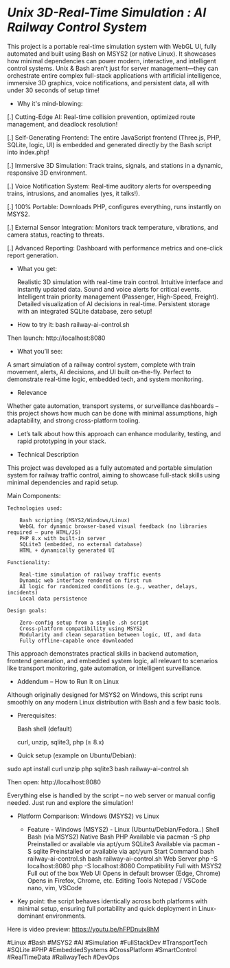 # ___Unix 3D-Real-Time Simulation : AI Railway Control System___

This project is a portable real-time simulation system with WebGL UI, fully automated and built using Bash on MSYS2 (or native Linux). It showcases how minimal dependencies can power modern, interactive, and intelligent control systems. 
Unix & Bash aren't just for server management—they can orchestrate entire complex full-stack applications with artificial intelligence, immersive 3D graphics, voice notifications, and persistent data, all with under 30 seconds of setup time!

* Why it's mind-blowing:

[.] Cutting-Edge AI: Real-time collision prevention, optimized route management, and deadlock resolution!

[.] Self-Generating Frontend: The entire JavaScript frontend (Three.js, PHP, SQLite, logic, UI) is embedded and generated directly by the Bash script into index.php! 

[.] Immersive 3D Simulation: Track trains, signals, and stations in a dynamic, responsive 3D environment.

[.] Voice Notification System: Real-time auditory alerts for overspeeding trains, intrusions, and anomalies (yes, it talks!). 

[.] 100% Portable: Downloads PHP, configures everything, runs instantly on MSYS2.

[.] External Sensor Integration: Monitors track temperature, vibrations, and camera status, reacting to threats.

[.] Advanced Reporting: Dashboard with performance metrics and one-click report generation.

* What you get:

    Realistic 3D simulation with real-time train control.
    Intuitive interface and instantly updated data.
    Sound and voice alerts for critical events.
    Intelligent train priority management (Passenger, High-Speed, Freight).
    Detailed visualization of AI decisions in real-time.
    Persistent storage with an integrated SQLite database, zero setup!

* How to try it:
bash railway-ai-control.sh

Then launch:
http://localhost:8080

* What you’ll see:

A smart simulation of a railway control system, complete with train movement, alerts, AI decisions, and UI built on-the-fly. Perfect to demonstrate real-time logic, embedded tech, and system monitoring.

* Relevance

Whether gate automation, transport systems, or surveillance dashboards – this project shows how much can be done with minimal assumptions, high adaptability, and strong cross-platform tooling.

* Let’s talk about how this approach can enhance modularity, testing, and rapid prototyping in your stack.

* Technical Description

This project was developed as a fully automated and portable simulation system for railway traffic control, aiming to showcase full-stack skills using minimal dependencies and rapid setup.

Main Components:

    Technologies used:
    
        Bash scripting (MSYS2/Windows/Linux)
        WebGL for dynamic browser-based visual feedback (no libraries required – pure HTML/JS)
        PHP 8.x with built-in server
        SQLite3 (embedded, no external database)
        HTML + dynamically generated UI

    Functionality:

        Real-time simulation of railway traffic events
        Dynamic web interface rendered on first run
        AI logic for randomized conditions (e.g., weather, delays, incidents)
        Local data persistence

    Design goals:

        Zero-config setup from a single .sh script
        Cross-platform compatibility using MSYS2
        Modularity and clean separation between logic, UI, and data
        Fully offline-capable once downloaded

This approach demonstrates practical skills in backend automation, frontend generation, and embedded system logic, all relevant to scenarios like transport monitoring, gate automation, or intelligent surveillance.

* Addendum – How to Run It on Linux

Although originally designed for MSYS2 on Windows, this script runs smoothly on any modern Linux distribution with Bash and a few basic tools.

* Prerequisites:

    Bash shell (default)

    curl, unzip, sqlite3, php (≥ 8.x)

* Quick setup (example on Ubuntu/Debian):

sudo apt install curl unzip php sqlite3
bash railway-ai-control.sh

Then open:
http://localhost:8080

Everything else is handled by the script – no web server or manual config needed. Just run and explore the simulation!

* Platform Comparison: Windows (MSYS2) vs Linux

   - Feature               - Windows (MSYS2)                          - Linux (Ubuntu/Debian/Fedora..)
    Shell                  Bash (via MSYS2)                          Native Bash
    PHP                    Available via pacman -S php               Preinstalled or available via apt/yum
    SQLite3                Available via pacman -S sqlite            Preinstalled or available via apt/yum
    Start Command          bash railway-ai-control.sh                bash railway-ai-control.sh
    Web Server             php -S localhost:8080                     php -S localhost:8080
    Compatibility          Full with MSYS2                           Full out of the box
    Web UI                 Opens in default browser (Edge, Chrome)   Opens in Firefox, Chrome, etc.
    Editing Tools          Notepad / VSCode                          nano, vim, VSCode

* Key point: the script behaves identically across both platforms with minimal setup, ensuring full portability and quick deployment in Linux-dominant environments.

Here is video preview:
https://youtu.be/hFPDnujx8hM

#Linux #Bash #MSYS2 #AI #Simulation #FullStackDev #TransportTech #SQLite #PHP #EmbeddedSystems #CrossPlatform #SmartControl #RealTimeData #RailwayTech #DevOps
